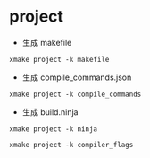 # project

- 生成 makefile
```shell
xmake project -k makefile
```

- 生成 compile_commands.json
```shell
xmake project -k compile_commands
```

- 生成 build.ninja
```shell
xmake project -k ninja
```


```shell
xmake project -k compiler_flags
```
